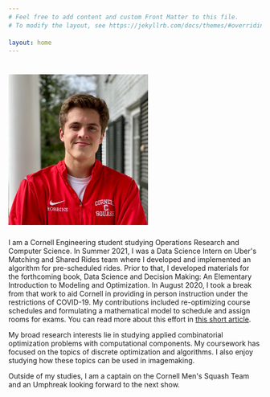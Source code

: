 ```yaml
---
# Feel free to add content and custom Front Matter to this file.
# To modify the layout, see https://jekyllrb.com/docs/themes/#overriding-theme-defaults

layout: home
---
```


# <img alt="me" src="images/profile.JPG" height="300">

I am a Cornell Engineering student studying Operations Research and Computer
Science. In Summer 2021, I was a Data Science Intern on Uber's Matching and
Shared Rides team where I developed and implemented an algorithm for
pre-scheduled rides. Prior to that, I developed materials for the forthcoming
book, Data Science and Decision Making: An Elementary Introduction to Modeling
and Optimization. In August 2020, I took a break from that work to aid Cornell
in providing in person instruction under the restrictions of COVID-19. My
contributions included re-optimizing course schedules and formulating a
mathematical model to schedule and assign rooms for exams. You can read more
about this effort in
[this short article](https://www.engineering.cornell.edu/spotlights/unsung-engineering-behind-cornells-fall-2020-schedule).

My broad research interests lie in studying applied combinatorial optimization
problems with computational components. My coursework has focused on the topics
of discrete optimization and algorithms. I also enjoy studying how these
topics can be used in imagemaking.

Outside of my studies, I am a captain on the Cornell Men's Squash Team and an
Umphreak looking forward to the next show.

